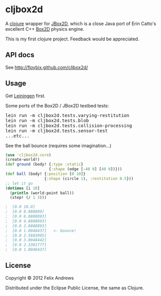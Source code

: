 # cljbox2d

A [clojure](http://clojure.org/) wrapper for
[JBox2D](http://www.jbox2d.org/), which is a close Java port of Erin
Catto's excellent C++ [Box2D](http://www.box2d.org/) physics engine.

This is my first clojure project. Feedback would be appreciated.

## API docs

See http://floybix.github.com/cljbox2d/

## Usage

Get [Leiningen](https://github.com/technomancy/leiningen) first.

Some ports of the Box2D / JBox2D testbed tests:

<pre>
lein run -m cljbox2d.tests.varying-restitution
lein run -m cljbox2d.tests.blob
lein run -m cljbox2d.tests.collision-processing
lein run -m cljbox2d.tests.sensor-test
...etc...
</pre>

See the ball bounce (requires some imagination...)

```clojure
(use 'cljbox2d.core)
(create-world!)
(def ground (body! {:type :static}
                   {:shape (edge [-40 0] [40 0])}))
(def ball (body! {:position [0 10]}
                 {:shape (circle 1), :restitution 0.5}))
;; let it go
(dotimes [i 10]
  (println (world-point ball))
  (step! (/ 1 3)))

;  [0.0 10.0]
;  [0.0 8.888889]
;  [0.0 6.8888893]
;  [0.0 4.8888893]
;  [0.0 2.8888893]
;  [0.0 1.0048437]   <- bounce!
;  [0.0 2.5603995]
;  [0.0 3.0048442]
;  [0.0 2.3381777]
;  [0.0 1.0048437]
```

## License

Copyright © 2012 Felix Andrews

Distributed under the Eclipse Public License, the same as Clojure.
